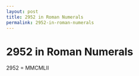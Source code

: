 ```yaml
---
layout: post
title: 2952 in Roman Numerals
permalink: 2952-in-roman-numerals
---
```


# 2952 in Roman Numerals

2952 = MMCMLII
